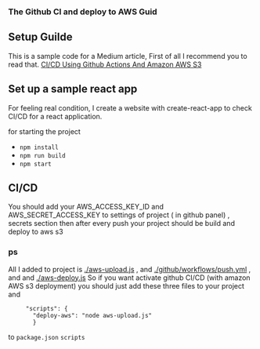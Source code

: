 ### The Github CI and deploy to AWS Guid

## Setup Guilde
This is a sample code for a Medium article, First of all I recommend you to read that.
[CI/CD Using Github Actions And Amazon AWS S3](https://medium.com/@mranjbar.z2993/ci-cd-using-github-actions-and-amazon-aws-s3-9693db13adda)


## Set up a sample react app
For feeling real condition, I create a website with create-react-app to check CI/CD for a react application.

for starting the project

* `npm install`
* `npm run build`
* `npm start`


## CI/CD
You should add your AWS_ACCESS_KEY_ID and AWS_SECRET_ACCESS_KEY to settings of project ( in github panel) , secrets section
then after every push your project should be build and deploy to aws s3

### ps

All I added to project is   [./aws-upload.js](aws-upload.js) , and [./github/workflows/push.yml](./github/workflows/push.yml) ,  and
and  [./aws-deploy.js](./aws-deploy.js) So if you want
activate github CI/CD (with amazon AWS s3 deployment)
you should just add these three files to your project and
```
     "scripts": {
       "deploy-aws": "node aws-upload.js"
       }
```

to   `package.json`  `scripts`
